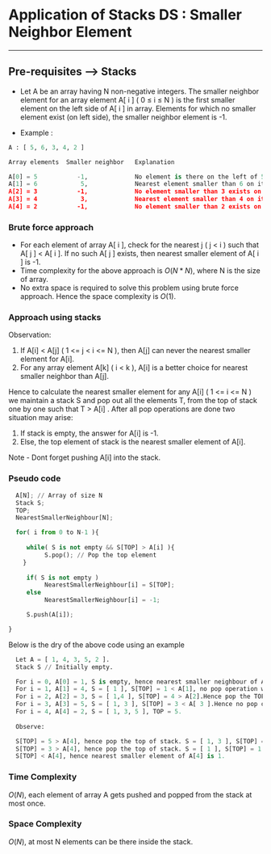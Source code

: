 # Application of Stacks DS : Smaller Neighbor Element

---

## Pre-requisites —> Stacks

- Let A be an array having N non-negative integers. The smaller neighbor element for an array element A[ i ] ( 0 ≤ i ≤ N ) is the first smaller element on the left side of A[ i ] in array. Elements for which no smaller element exist (on left side), the smaller neighbor element is -1.

- Example :

```python
A : [ 5, 6, 3, 4, 2 ]

Array elements  Smaller neighbor   Explanation

A[0] = 5           -1,             No element is there on the left of 5
A[1] = 6            5,             Nearest element smaller than 6 on it's left is 5 
A[2] = 3           -1,             No element smaller than 3 exists on it's left
A[3] = 4            3,             Nearest element smaller than 4 on it's left is 3
A[4] = 2           -1,             No element smaller than 2 exists on it's left
```

### Brute force approach

- For each element of array A[ i ], check for the nearest j ( j < i ) such that A[ j ] < A[ i ]. If no such A[ j ] exists, then nearest smaller element of A[ i ] is -1.
- Time complexity for the above approach is $O( N*N )$, where N is the size of array.
- No extra space is required to solve this problem using brute force approach. Hence the space complexity is $O(1)$.

### Approach using stacks

Observation:

1. If A[i] < A[j] ( 1 <= j < i <= N ), then A[j] can never the nearest smaller element for A[i]. 
2. For any array element A[k] ( i < k ), A[i] is a better choice for nearest smaller neighbor than A[j].

Hence to calculate the nearest smaller element for any A[i] ( 1 <= i <= N ) we maintain a stack S and pop out all the elements T, from the top of stack one by one such that T > A[i] . After all pop operations are done two situation may arise:

1. If stack is empty, the answer for A[i] is -1.
2. Else, the top element of stack is the nearest smaller element of A[i].

Note - Dont forget pushing A[i] into the stack.

### Pseudo code

```python
  A[N]; // Array of size N
  Stack S;
  TOP;
  NearestSmallerNeighbour[N];

  for( i from 0 to N-1 ){
    
     while( S is not empty && S[TOP] > A[i] ){
          S.pop(); // Pop the top element
    }
    
     if( S is not empty )
          NearestSmallerNeighbour[i] = S[TOP];
     else
          NearestSmallerNeighbour[i] = -1;

     S.push(A[i]);

}
```

Below is the dry of the above code using an example 

```python
  Let A = [ 1, 4, 3, 5, 2 ].
  Stack S // Initially empty.

  For i = 0, A[0] = 1, S is empty, hence nearest smaller neighbour of A[0] is -1. Now, push A[0] to S, hence S will be [ 1 ].
  For i = 1, A[1] = 4, S = [ 1 ], S[TOP] = 1 < A[1], no pop operation will occur. Hence nearest smaller neighbour of A[1] is 1. Now, push A[1] to S, hence S will be [ 1, 4 ].
  For i = 2, A[2] = 3, S = [ 1,4 ], S[TOP] = 4 > A[2].Hence pop the TOP of stack. Now, S[Top] =  1, which is < 3. Hence nearest smaller neighbour of A[2] is 1. Now, push A[2] to S, hence S will be [ 1, 3 ].
  For i = 3, A[3] = 5, S = [ 1, 3 ], S[TOP] = 3 < A[ 3 ].Hence no pop operation is required. Hence nearest smaller neighbour of A[3] is 3. Now, push A[3] to S, hence S will be [ 1, 3, 5 ].
  For i = 4, A[4] = 2, S = [ 1, 3, 5 ], TOP = 5. 
  
  Observe:

  S[TOP] = 5 > A[4], hence pop the top of stack. S = [ 1, 3 ], S[TOP] = 3.
  S[TOP] = 3 > A[4], hence pop the top of stack. S = [ 1 ], S[TOP] = 1.
  S[TOP] < A[4], hence nearest smaller element of A[4] is 1.
```

### Time Complexity

$O( N )$, each element of array A gets pushed and popped from the stack at most once.

### Space Complexity

$O( N )$, at most N elements can be there inside the stack.

